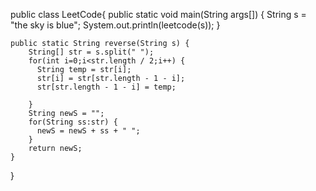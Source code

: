 

public class LeetCode{
    public static void main(String args[]) {
        String s = "the sky is blue";
		    System.out.println(leetcode(s));
    }

    public static String reverse(String s) {
        String[] str = s.split(" ");
        for(int i=0;i<str.length / 2;i++) {
          String temp = str[i];
          str[i] = str[str.length - 1 - i];
          str[str.length - 1 - i] = temp;

        }
        String newS = "";
        for(String ss:str) {
          newS = newS + ss + " ";
        }
        return newS;
    }
}
